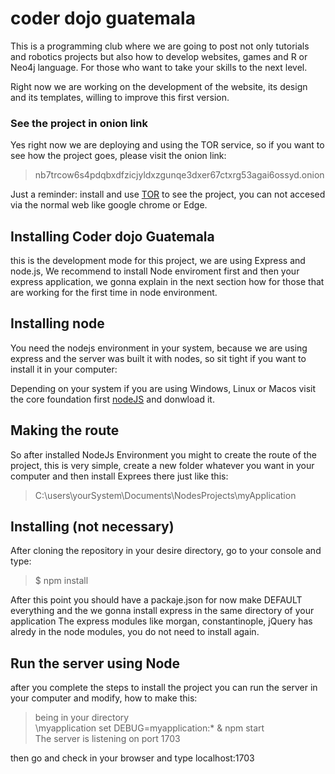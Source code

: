 # coder dojo guatemala
This is a programming club where we are going to post not only tutorials and robotics projects but also how to develop websites, games and R or Neo4j language. For those who want to take your skills to the next level.

Right now we are working on the development of the website, its design and its templates, willing to improve this first version.

### See the project in onion link
Yes right now we are deploying and using the TOR service, so if you want to see how the project goes, please visit the onion link: 
  > nb7trcow6s4pdqbxdfzicjyldxzgunqe3dxer67ctxrg53agai6ossyd.onion
  
Just a reminder: install and use [TOR](https://www.torproject.org/ "Browse Privately. Explore Freely") to see the project, you can not accesed via the normal web like google chrome or Edge.
  

## Installing Coder dojo Guatemala
this is the development mode for this project, we are using Express and node.js, We recommend to install Node enviroment first and then your express application, we gonna explain in the next section how for those that are working for the first time in node environment.

## Installing node
You need the nodejs environment in your system, because we are using express and the server was built it with nodes, so sit tight if you want to install it in your computer:

Depending on your system if you are using Windows, Linux or Macos visit the core foundation first [nodeJS](https://nodejs.org/en/download/) and donwload it.

## Making the route
So after installed NodeJs Environment you might to create the route of the project, this is very simple, create a new folder whatever you want in your computer and then install Exprees there just like this:
  > C:\users\yourSystem\Documents\NodesProjects\myApplication
  
## Installing (not necessary)
After cloning the repository in your desire directory, go to your console and type:
  > $ npm install <br>

After this point you should have a packaje.json for now make DEFAULT everything and the we gonna install express in the same directory of your application
The express modules like morgan, constantinople, jQuery has alredy in the node modules, you do not need to install again.

## Run the server using Node
after you complete the steps to install the project you can run the server in your computer and modify, how to make this:
  > being in your directory <br>
  > \myapplication set DEBUG=myapplication:* & npm start <br>
  > The server is listening on port 1703 <br>
  
then go and check in your browser and type localhost:1703 
